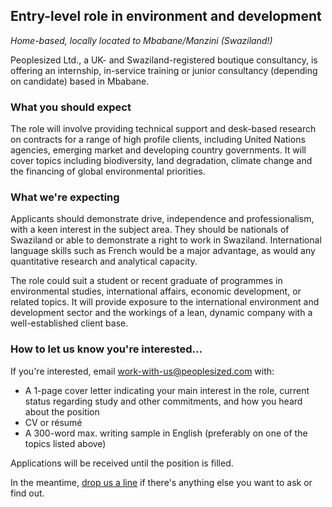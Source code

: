 ## Entry-level role in environment and development 
_Home-based, locally located to Mbabane/Manzini (Swaziland!)_

Peoplesized Ltd., a UK- and Swaziland-registered boutique consultancy, is offering an internship, in-service training or junior consultancy (depending on candidate) based in Mbabane. 

### What you should expect

The role will involve providing technical support and desk-based research on contracts for a range of high profile clients, including United Nations agencies, emerging market and developing country governments. It will cover topics including biodiversity, land degradation, climate change and the financing of global environmental priorities.  

### What we're expecting

Applicants should demonstrate drive, independence and professionalism, with a keen interest in the subject area. They should be nationals of Swaziland or able to demonstrate a right to work in Swaziland. International language skills such as French would be a major advantage, as would any quantitative research and analytical capacity. 

The role could suit a student or recent graduate of programmes in environmental studies, international affairs, economic development, or related topics. It will provide exposure to the international environment and development sector and the workings of a lean, dynamic company with a well-established client base. 

### How to let us know you're interested...

If you're interested, email work-with-us@peoplesized.com with:
-   A 1-page cover letter indicating your main interest in the role, current status regarding study and other commitments, and how you heard about the position
-   CV or résumé
-   A 300-word max. writing sample in English (preferably on one of the topics listed above)

Applications will be received until the position is filled. 

In the meantime, [drop us a line](mailto:work-with-us@peoplesized.com) if there's anything else you want to ask or find out.